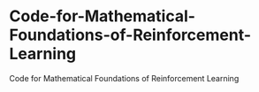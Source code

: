 # Code-for-Mathematical-Foundations-of-Reinforcement-Learning
Code for Mathematical Foundations of Reinforcement Learning

